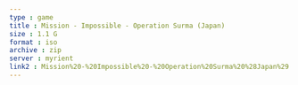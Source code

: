 ```yaml
---
type : game
title : Mission - Impossible - Operation Surma (Japan)
size : 1.1 G
format : iso
archive : zip
server : myrient
link2 : Mission%20-%20Impossible%20-%20Operation%20Surma%20%28Japan%29
---
```

